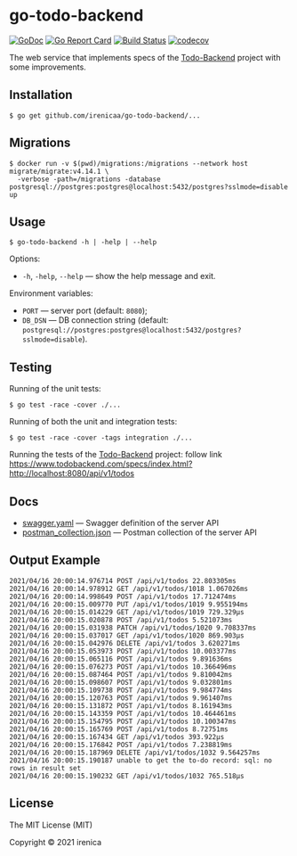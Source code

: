 # go-todo-backend

[![GoDoc](https://godoc.org/github.com/irenicaa/go-todo-backend?status.svg)](https://godoc.org/github.com/irenicaa/go-todo-backend)
[![Go Report Card](https://goreportcard.com/badge/github.com/irenicaa/go-todo-backend)](https://goreportcard.com/report/github.com/irenicaa/go-todo-backend)
[![Build Status](https://travis-ci.org/irenicaa/go-todo-backend.svg?branch=master)](https://travis-ci.org/irenicaa/go-todo-backend)
[![codecov](https://codecov.io/gh/irenicaa/go-todo-backend/branch/master/graph/badge.svg)](https://codecov.io/gh/irenicaa/go-todo-backend)

The web service that implements specs of the [Todo-Backend](https://www.todobackend.com/) project with some improvements.

## Installation

```
$ go get github.com/irenicaa/go-todo-backend/...
```

## Migrations

```
$ docker run -v $(pwd)/migrations:/migrations --network host migrate/migrate:v4.14.1 \
  -verbose -path=/migrations -database postgresql://postgres:postgres@localhost:5432/postgres?sslmode=disable up
```

## Usage

```
$ go-todo-backend -h | -help | --help
```

Options:

- `-h`, `-help`, `--help` &mdash; show the help message and exit.

Environment variables:

- `PORT` &mdash; server port (default: `8080`);
- `DB_DSN` &mdash; DB connection string (default: `postgresql://postgres:postgres@localhost:5432/postgres?sslmode=disable`).

## Testing

Running of the unit tests:

```
$ go test -race -cover ./...
```

Running of both the unit and integration tests:

```
$ go test -race -cover -tags integration ./...
```

Running the tests of the [Todo-Backend](https://www.todobackend.com/) project: follow link https://www.todobackend.com/specs/index.html?http://localhost:8080/api/v1/todos

## Docs

- [swagger.yaml](docs/swagger.yaml) &mdash; Swagger definition of the server API
- [postman_collection.json](docs/postman_collection.json) &mdash; Postman collection of the server API

## Output Example

```
2021/04/16 20:00:14.976714 POST /api/v1/todos 22.803305ms
2021/04/16 20:00:14.978912 GET /api/v1/todos/1018 1.067026ms
2021/04/16 20:00:14.998649 POST /api/v1/todos 17.712474ms
2021/04/16 20:00:15.009770 PUT /api/v1/todos/1019 9.955194ms
2021/04/16 20:00:15.014229 GET /api/v1/todos/1019 729.329µs
2021/04/16 20:00:15.020878 POST /api/v1/todos 5.521073ms
2021/04/16 20:00:15.031938 PATCH /api/v1/todos/1020 9.708337ms
2021/04/16 20:00:15.037017 GET /api/v1/todos/1020 869.903µs
2021/04/16 20:00:15.042976 DELETE /api/v1/todos 3.620271ms
2021/04/16 20:00:15.053973 POST /api/v1/todos 10.003377ms
2021/04/16 20:00:15.065116 POST /api/v1/todos 9.891636ms
2021/04/16 20:00:15.076273 POST /api/v1/todos 10.366496ms
2021/04/16 20:00:15.087464 POST /api/v1/todos 9.810042ms
2021/04/16 20:00:15.098607 POST /api/v1/todos 9.032801ms
2021/04/16 20:00:15.109738 POST /api/v1/todos 9.984774ms
2021/04/16 20:00:15.120763 POST /api/v1/todos 9.961407ms
2021/04/16 20:00:15.131872 POST /api/v1/todos 8.161943ms
2021/04/16 20:00:15.143359 POST /api/v1/todos 10.464461ms
2021/04/16 20:00:15.154795 POST /api/v1/todos 10.100347ms
2021/04/16 20:00:15.165769 POST /api/v1/todos 8.72751ms
2021/04/16 20:00:15.167434 GET /api/v1/todos 393.922µs
2021/04/16 20:00:15.176842 POST /api/v1/todos 7.238819ms
2021/04/16 20:00:15.187969 DELETE /api/v1/todos/1032 9.564257ms
2021/04/16 20:00:15.190187 unable to get the to-do record: sql: no rows in result set
2021/04/16 20:00:15.190232 GET /api/v1/todos/1032 765.518µs
```

## License

The MIT License (MIT)

Copyright &copy; 2021 irenica
